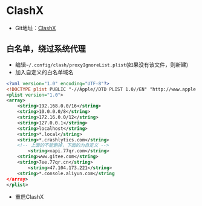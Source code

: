 # ClashX

- Git地址：[ClashX](https://github.com/yichengchen/clashX)

## 白名单，绕过系统代理
- 编辑`~/.config/clash/proxyIgnoreList.plist`(如果没有该文件，则新建)
- 加入自定义的白名单域名

```xml
<?xml version="1.0" encoding="UTF-8"?>
<!DOCTYPE plist PUBLIC "-//Apple//DTD PLIST 1.0//EN" "http://www.apple.com/DTDs/PropertyList-1.0.dtd">
<plist version="1.0">
<array>
	<string>192.168.0.0/16</string>
	<string>10.0.0.0/8</string>
	<string>172.16.0.0/12</string>
	<string>127.0.0.1</string>
	<string>localhost</string>
	<string>*.local</string>
	<string>*.crashlytics.com</string>
	<!-- 上面的不能删掉，下面的为自定义 -->
        <string>xapi.77qr.com</string>
	<string>www.gitee.com</string>
	<string>7ee.77qr.cn</string>
        <string>47.104.173.221</string>
	<string>*.console.aliyun.com</string
</array>
</plist>
```

- 重启ClashX
